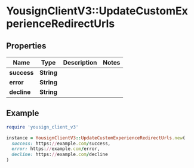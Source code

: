 # YousignClientV3::UpdateCustomExperienceRedirectUrls

## Properties

| Name | Type | Description | Notes |
| ---- | ---- | ----------- | ----- |
| **success** | **String** |  |  |
| **error** | **String** |  |  |
| **decline** | **String** |  |  |

## Example

```ruby
require 'yousign_client_v3'

instance = YousignClientV3::UpdateCustomExperienceRedirectUrls.new(
  success: https://example.com/success,
  error: https://example.com/error,
  decline: https://example.com/decline
)
```

